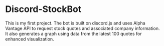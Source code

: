 # Discord-StockBot

This is my first project. 
The bot is built on discord.js and uses Alpha Vantage API to request stock quotes and associated company information.
It also generates a graph using data from the latest 100 quotes for enhanced visualization. 
